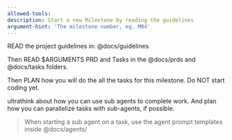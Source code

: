 ```yaml
---
allowed-tools:
description: Start a new Milestone by reading the guidelines
argument-hint: 'The milestone number, eg. M04'
---
```


READ the project guidelines in: @docs/guidelines

Then READ $ARGUMENTS PRD and Tasks in the @docs/prds and @docs/tasks folders.

Then PLAN how you will do the all the tasks for this milestone. Do NOT start coding yet.

ultrathink about how you can use sub agents to complete work. And plan how you can parallelize tasks with sub-agents, if possible.

> When starting a sub agent on a task, use the agent prompt templates inside @docs/agents/
